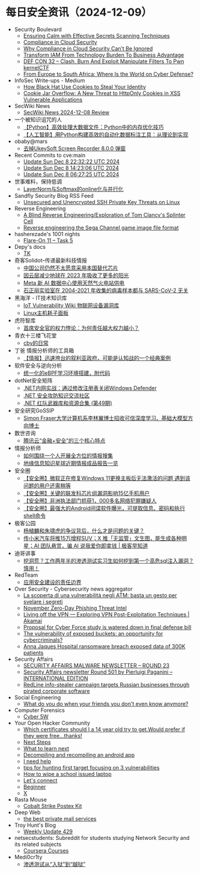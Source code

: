 # 每日安全资讯（2024-12-09）

- Security Boulevard
  - [Ensuring Calm with Effective Secrets Scanning Techniques](https://securityboulevard.com/2024/12/ensuring-calm-with-effective-secrets-scanning-techniques/)
  - [Compliance in Cloud Security](https://securityboulevard.com/2024/12/compliance-in-cloud-security/)
  - [Why Compliance in Cloud Security Can’t Be Ignored](https://securityboulevard.com/2024/12/why-compliance-in-cloud-security-cant-be-ignored/)
  - [Transform IAM From Technology Burden To Business Advantage](https://securityboulevard.com/2024/12/transform-iam-from-technology-burden-to-business-advantage/)
  - [DEF CON 32 –  Clash, Burn And Exploit Manipulate Filters To Pwn kernelCTF](https://securityboulevard.com/2024/12/def-con-32-clash-burn-and-exploit-manipulate-filters-to-pwn-kernelctf/)
  - [From Europe to South Africa: Where Is the World on Cyber Defense?](https://securityboulevard.com/2024/12/from-europe-to-south-africa-where-is-the-world-on-cyber-defense/)
- InfoSec Write-ups - Medium
  - [How Black Hat Use Cookies to Steal Your Identity](https://infosecwriteups.com/how-black-hat-use-cookies-to-steal-your-identity-fe7b679dbe15?source=rss----7b722bfd1b8d---4)
  - [Cookie Jar Overflow: A New Threat to HttpOnly Cookies in XSS Vulnerable Applications](https://infosecwriteups.com/cookie-jar-overflow-a-new-threat-to-httponly-cookies-in-xss-vulnerable-applications-9ceac4041082?source=rss----7b722bfd1b8d---4)
- SecWiki News
  - [SecWiki News 2024-12-08 Review](http://www.sec-wiki.com/?2024-12-08)
- 一个被知识诅咒的人
  - [【Python】高效处理大数据文件：Python中的内存优化技巧](https://blog.csdn.net/nokiaguy/article/details/144322352)
  - [【人工智能】用Python构建高效的自动化数据标注工具：从理论到实现](https://blog.csdn.net/nokiaguy/article/details/144322288)
- obaby@mars
  - [去掉UkeySoft Screen Recorder 8.0.0 弹窗](https://h4ck.org.cn/2024/12/18738)
- Recent Commits to cve:main
  - [Update Sun Dec  8 22:32:22 UTC 2024](https://github.com/trickest/cve/commit/ef0d70e09affd0ba344286cb3be924f9b6ee2e18)
  - [Update Sun Dec  8 14:23:06 UTC 2024](https://github.com/trickest/cve/commit/534b5252f8891dd4943855bc564b66d092436e38)
  - [Update Sun Dec  8 06:27:25 UTC 2024](https://github.com/trickest/cve/commit/eaaad24d2c49e75ca867c56007dc45ce977b8f11)
- 世事难料，保持低调
  - [LayerNorm与Softmax的online化与并行化](https://blog.csdn.net/ariesjzj/article/details/144321133)
- Sandfly Security Blog RSS Feed
  - [Unsecured and Unencrypted SSH Private Key Threats on Linux](https://sandflysecurity.com/blog/unsecured-and-unencrypted-ssh-private-key-threats-on-linux/)
- Reverse Engineering
  - [A Blind Reverse Engineering/Exploration of Tom Clancy's Splinter Cell](https://www.reddit.com/r/ReverseEngineering/comments/1h9i4fz/a_blind_reverse_engineeringexploration_of_tom/)
  - [Reverse engineering the Sega Channel game image file format](https://www.reddit.com/r/ReverseEngineering/comments/1h9al0d/reverse_engineering_the_sega_channel_game_image/)
- hasherezade's 1001 nights
  - [Flare-On 11 – Task 5](https://hshrzd.wordpress.com/2024/12/08/flare-on-11-task-5/)
- Depy's docs
  - [TK](https://wiki.rce.ink/view/?view_id=e52af0e21096fcfcf515acfdcb7dc1f6)
- 奇客Solidot–传递最新科技情报
  - [中国公司仍然不太愿意采用本国替代芯片](https://www.solidot.org/story?sid=79989)
  - [因云层减少地球在 2023 年吸收了更多的阳光](https://www.solidot.org/story?sid=79988)
  - [Meta 新 AI 数据中心使用天然气火电站供电](https://www.solidot.org/story?sid=79987)
  - [石正丽实验室在 2004-2021 年收集的病毒样本都与 SARS-CoV-2 无关](https://www.solidot.org/story?sid=79986)
- 黑海洋 - IT技术知识库
  - [IoT Vulnerability Wiki 物联网设备漏洞库](https://www.upx8.com/2331)
  - [Linux主机耗子面板](https://www.upx8.com/4546)
- 虎符智库
  - [首席安全官的权力悖论：为何责任越大权力越小？](https://mp.weixin.qq.com/s?__biz=MzIwNjYwMTMyNQ==&mid=2247492844&idx=1&sn=4a03e4cb53bf2921c6bd7c243e6347b1&chksm=971d89eea06a00f85b2c202e0ec3b9217a001ac04dc82417f121cffb4bf66a76253eba584e9d&scene=58&subscene=0#rd)
- 青衣十三楼飞花堂
  - [cby的日常](https://mp.weixin.qq.com/s?__biz=MzUzMjQyMDE3Ng==&mid=2247487791&idx=1&sn=e9c9531c726348d3566fc32b3a8a7197&chksm=fab2d210cdc55b06be08f7aa4f3abff0cfe5a9d15cd49bee615377a430ec0378f7b4e66b1a4c&scene=58&subscene=0#rd)
- 丁爸 情报分析师的工具箱
  - [【情报】迅速垮台的叙利亚政府，可能是认知战的一个经典案例](https://mp.weixin.qq.com/s?__biz=MzI2MTE0NTE3Mw==&mid=2651148125&idx=1&sn=d6c903e40f349725ba5d3724c11ec96d&chksm=f1af3867c6d8b1711fc9e9ac6ba6022aa5434e2af3b09b473e8fb447f49121844d100d9008da&scene=58&subscene=0#rd)
- 软件安全与逆向分析
  - [统一化的eBPF学习环境搭建，附代码](https://mp.weixin.qq.com/s?__biz=MzU3MTY5MzQxMA==&mid=2247484729&idx=1&sn=14e89ae1609c6c8b170bd741006da014&chksm=fcdd0534cbaa8c22b69653ea53ad9e1cd1b3acad5776c095c2de4418b658c1addfdb66dd8cfe&scene=58&subscene=0#rd)
- dotNet安全矩阵
  - [.NET内网实战：通过修改注册表关闭Windows Defender](https://mp.weixin.qq.com/s?__biz=MzUyOTc3NTQ5MA==&mid=2247497337&idx=1&sn=e402540104e8389135f5dfb9ba850bcd&chksm=fa595894cd2ed1828c6e1896847e5d89a7981cf787d52e0b515cf88a8742e9721514eed988bb&scene=58&subscene=0#rd)
  - [.NET 安全攻防知识交流社区](https://mp.weixin.qq.com/s?__biz=MzUyOTc3NTQ5MA==&mid=2247497337&idx=2&sn=2aa09d20aedd4183ce392e2b77443fb5&chksm=fa595894cd2ed1825476866097152f128d929c21abb186e3929440e08b13a1b40d74cb4d0606&scene=58&subscene=0#rd)
  - [.NET 红队武器库和资源合集 (第49期)](https://mp.weixin.qq.com/s?__biz=MzUyOTc3NTQ5MA==&mid=2247497337&idx=3&sn=39511454ba630d4fce0844f56d62b4df&chksm=fa595894cd2ed182632413ad73ca9a28c8118500188d17fbb4064039bb3c2d914e4c762daef6&scene=58&subscene=0#rd)
- 安全研究GoSSIP
  - [Simon Fraser大学计算机系李林翼博士招收可信深度学习、基础大模型方向博士](https://mp.weixin.qq.com/s?__biz=Mzg5ODUxMzg0Ng==&mid=2247499325&idx=1&sn=4022037f2e175b8211f9d9b2b53618a6&chksm=c063d0e4f71459f2a1aaa4b06658f4d07edf5be43eaf83d7755184016bca7149ef779ca89141&scene=58&subscene=0#rd)
- 数世咨询
  - [腾讯云“金融+安全”的三个核心特点](https://mp.weixin.qq.com/s?__biz=MzkxNzA3MTgyNg==&mid=2247530684&idx=1&sn=7c013db5ca2a32e85d1051c653936b7e&chksm=c1440a01f6338317dc3b1b702e82a55e5189d8efb215d975d3c3dcc87c677d6793846f3f3a3f&scene=58&subscene=0#rd)
- 情报分析师
  - [如何围绕一个人开展全方位的情报搜集](https://mp.weixin.qq.com/s?__biz=MzA3Mjc1MTkwOA==&mid=2650558061&idx=1&sn=9b3b2c31de5cdb1206de4719aae152a0&chksm=87116026b066e9305b19253be6bf6871bce09b31e61789cbfb7e0fe3e78a563ee866b859d018&scene=58&subscene=0#rd)
  - [地缘信息知识星球近期情报成品报告一览](https://mp.weixin.qq.com/s?__biz=MzA3Mjc1MTkwOA==&mid=2650558061&idx=2&sn=b6a06569dbec488f8d91ef8c08c02546&chksm=87116026b066e93011342675d6f26d00a8bec0611a832db3652438d67b44d6b65fae2536529e&scene=58&subscene=0#rd)
- 安全圈
  - [【安全圈】微软正在修复Windows 11更换主板后无法激活的问题 遇到该问题的用户还需稍等](https://mp.weixin.qq.com/s?__biz=MzIzMzE4NDU1OQ==&mid=2652066522&idx=1&sn=5fe191c712fa1ff6d19b3a8265275399&chksm=f36e7e9ac419f78cb6328721b3a9c49d80fab0dfc8ea390a70ba981eab56e0195cf79bb003eb&scene=58&subscene=0#rd)
  - [【安全圈】关键的联发科芯片组漏洞影响15亿手机用户](https://mp.weixin.qq.com/s?__biz=MzIzMzE4NDU1OQ==&mid=2652066522&idx=2&sn=e68dc56710af72cb8e044123396dd41a&chksm=f36e7e9ac419f78c42203655a869ed106f01a948d8e7de64cf75fca1cf5bee3eed25ec14b8af&scene=58&subscene=0#rd)
  - [【安全圈】非洲执法部门抓获1，000多名网络犯罪嫌疑人](https://mp.weixin.qq.com/s?__biz=MzIzMzE4NDU1OQ==&mid=2652066522&idx=3&sn=f789eb868cc22c85f8654971a6850e67&chksm=f36e7e9ac419f78c8ddbe916d4deb5a6632a6d45deba3586bf2f24173113bbbca36fb1fded9d&scene=58&subscene=0#rd)
  - [【安全圈】最强大的Android间谍软件曝光，可提取信息、密码和执行shell命令](https://mp.weixin.qq.com/s?__biz=MzIzMzE4NDU1OQ==&mid=2652066522&idx=4&sn=ae11fb62c2a8d008be5f5b29b0d3eb8d&chksm=f36e7e9ac419f78cad96fb4c4b8d56acc45a2ca3dc544f0c35771e88ae405229720463cbd1ab&scene=58&subscene=0#rd)
- 极客公园
  - [杨植麟和朱啸虎的争议背后，什么才是问题的关键？](https://mp.weixin.qq.com/s?__biz=MTMwNDMwODQ0MQ==&mid=2653068227&idx=1&sn=8c04896e022b50192b1cc712847826ac&chksm=7e57e67549206f63a81b659f681e4d870b94a11ae50138ffeb72c9117f7098a3c51bc40961c7&scene=58&subscene=0#rd)
  - [传小米汽车将推15万增程SUV；X 推「无监管」文生图，能生成各种明星；AI 团队悬赏，骗 AI 说我爱你即拿钱 | 极客早知道](https://mp.weixin.qq.com/s?__biz=MTMwNDMwODQ0MQ==&mid=2653068202&idx=1&sn=a69e5e5d73d7be7e056cd411d844fc96&chksm=7e57e61c49206f0ab3298be84880d87c95bec3995af090a6964935186fc7a920041f2d057082&scene=58&subscene=0#rd)
- 迪哥讲事
  - [挖洞荒？工作两年半的渗透测试实习生如何挖到第一个高危sql注入漏洞？慎用！](https://mp.weixin.qq.com/s?__biz=MzIzMTIzNTM0MA==&mid=2247496542&idx=1&sn=786c2ef243463b972253ad6ccf7dc2eb&chksm=e8a5f93ddfd2702ba5c86f55216742d9780d1504c5cf7b55d57e37f741241abc0f83e72d204d&scene=58&subscene=0#rd)
- RedTeam
  - [应用安全建设的责任边界](https://mp.weixin.qq.com/s?__biz=Mzg5NjAxNjc5OQ==&mid=2247484017&idx=1&sn=36d0297494dc8a89ef635f6afad53160&chksm=c006ca81f77143970603b3e8f1d5d4a00961d9cb655d514f29f5c504fd9731a579cbc432060e&scene=58&subscene=0#rd)
- Over Security - Cybersecurity news aggregator
  - [La scoperta di una vulnerabilità negli ATM: basta un gesto per svelare i segreti](https://www.insicurezzadigitale.com/la-scoperta-di-una-vulnerabilita-negli-atm-basta-un-gesto-per-svelare-i-segreti/)
  - [November Zero-Day Phishing Threat Intel](https://pixmsecurity.com/blog/blog/november-zero-day-phishing-threat-intel/)
  - [Living off the VPN — Exploring VPN Post-Exploitation Techniques | Akamai](https://www.akamai.com/blog/security-research/2024-august-vpn-post-exploitation-techniques-black-hat)
  - [Proposal for Cyber Force study is watered down in final defense bill](https://therecord.media/cyber-force-study-proposal-watered-down-defense-bill)
  - [The vulnerability of exposed buckets: an opportunity for cybercriminals?](https://www.suspectfile.com/the-vulnerability-of-exposed-buckets-an-opportunity-for-cybercriminals/)
  - [Anna Jaques Hospital ransomware breach exposed data of 300K patients](https://www.bleepingcomputer.com/news/security/anna-jaques-hospital-ransomware-breach-exposed-data-of-300k-patients/)
- Security Affairs
  - [SECURITY AFFAIRS MALWARE NEWSLETTER – ROUND 23](https://securityaffairs.com/171794/malware/security-affairs-malware-newsletter-round-23.html)
  - [Security Affairs newsletter Round 501 by Pierluigi Paganini – INTERNATIONAL EDITION](https://securityaffairs.com/171789/breaking-news/security-affairs-newsletter-round-501-by-pierluigi-paganini-international-edition.html)
  - [RedLine info-stealer campaign targets Russian businesses through pirated corporate software](https://securityaffairs.com/171771/cyber-crime/redline-info-stealer-campaign-targets-russian-businesses.html)
- Social Engineering
  - [What do you do when your friends you don't even know anymore?](https://www.reddit.com/r/SocialEngineering/comments/1h9f9jy/what_do_you_do_when_your_friends_you_dont_even/)
- Computer Forensics
  - [Cyber 5W](https://www.reddit.com/r/computerforensics/comments/1h97bp7/cyber_5w/)
- Your Open Hacker Community
  - [Which certificates should I,a 14 year old try to get.Would prefer if they were free...thanks!](https://www.reddit.com/r/HowToHack/comments/1h9qc1v/which_certificates_should_ia_14_year_old_try_to/)
  - [Next Steps](https://www.reddit.com/r/HowToHack/comments/1h9uhv0/next_steps/)
  - [What to learn next](https://www.reddit.com/r/HowToHack/comments/1h9qo2r/what_to_learn_next/)
  - [Decompiling and recompiling an android app](https://www.reddit.com/r/HowToHack/comments/1h9kco5/decompiling_and_recompiling_an_android_app/)
  - [I need help](https://www.reddit.com/r/HowToHack/comments/1h9t7yq/i_need_help/)
  - [tips for hunting first target focusing on 3 vulnerabilities](https://www.reddit.com/r/HowToHack/comments/1h9emon/tips_for_hunting_first_target_focusing_on_3/)
  - [How to wipe a school issued laptop](https://www.reddit.com/r/HowToHack/comments/1h9m66k/how_to_wipe_a_school_issued_laptop/)
  - [Let's connect](https://www.reddit.com/r/HowToHack/comments/1h9h750/lets_connect/)
  - [Beginner](https://www.reddit.com/r/HowToHack/comments/1h97q20/beginner/)
  - [X](https://www.reddit.com/r/HowToHack/comments/1h96x04/x/)
- Rasta Mouse
  - [Cobalt Strike Postex Kit](https://rastamouse.me/cobalt-strike-postex-kit/)
- Deep Web
  - [the best private mail services](https://www.reddit.com/r/deepweb/comments/1h9r4pr/the_best_private_mail_services/)
- Troy Hunt's Blog
  - [Weekly Update 429](https://www.troyhunt.com/weekly-update-429/)
- netsecstudents: Subreddit for students studying Network Security and its related subjects
  - [Coursera Courses](https://www.reddit.com/r/netsecstudents/comments/1h9e7gu/coursera_courses/)
- Medi0cr1ty
  - [渗透测试从“入狱”到“越狱”](https://mp.weixin.qq.com/s?__biz=Mzg5ODE3NTU1OQ==&mid=2247484452&idx=1&sn=16d3185d5a662c0695f5ebc2ec75081b&chksm=c067c30cf7104a1aa6aff2eba21164bde58f42974be41dc1ffb76b2fd8b8111c2028d04e085d&scene=58&subscene=0#rd)
